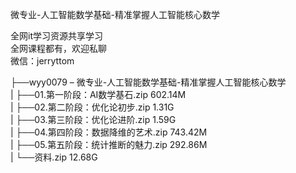 微专业-人工智能数学基础-精准掌握人工智能核心数学

全网it学习资源共享学习<br>全网课程都有，欢迎私聊<br>微信：jerryttom<br>

├──wyy0079 – 微专业-人工智能数学基础-精准掌握人工智能核心数学<br> | ├──01.第一阶段：AI数学基石.zip 602.14M<br> | ├──02.第二阶段：优化论初步.zip 1.31G<br> | ├──03.第三阶段：优化论进阶.zip 1.59G<br> | ├──04.第四阶段：数据降维的艺术.zip 743.42M<br> | ├──05.第五阶段：统计推断的魅力.zip 292.86M<br> | └──资料.zip 12.68G